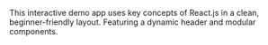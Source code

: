 This interactive demo app uses key concepts of React.js in a clean, beginner-friendly layout. Featuring a dynamic header and modular components.
